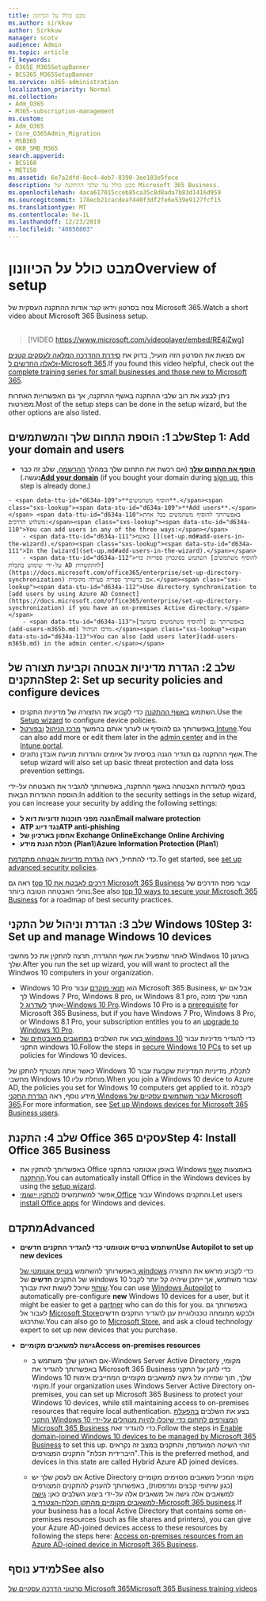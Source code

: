 ```yaml
---
title: מבט כולל על הכיוונון
ms.author: sirkkuw
author: Sirkkuw
manager: scotv
audience: Admin
ms.topic: article
f1_keywords:
- O365E_M365SetupBanner
- BCS365_M365SetupBanner
ms.service: o365-administration
localization_priority: Normal
ms.collection:
- Adm_O365
- M365-subscription-management
ms.custom:
- Adm_O365
- Core_O365Admin_Migration
- MSB365
- OKR_SMB_M365
search.appverid:
- BCS160
- MET150
ms.assetid: 6e7a2dfd-8ec4-4eb7-8390-3ee103e5fece
description: מבט כולל על שלבי ההתקנה של Microsoft 365 Business.
ms.openlocfilehash: 4aca617015cceb85ca35c8d8ada7b83d1416d959
ms.sourcegitcommit: 178ecb21cacdeaf440f3df2fe6e539e9127fcf15
ms.translationtype: MT
ms.contentlocale: he-IL
ms.lasthandoff: 12/23/2019
ms.locfileid: "40850803"
---
```

# <a name="overview-of-setup"></a><span data-ttu-id="d634a-103">מבט כולל על הכיוונון</span><span class="sxs-lookup"><span data-stu-id="d634a-103">Overview of setup</span></span>

<span data-ttu-id="d634a-104">צפה בסרטון וידאו קצר אודות ההתקנה העסקית של Microsoft 365.</span><span class="sxs-lookup"><span data-stu-id="d634a-104">Watch a short video about Microsoft 365 Business setup.</span></span><br><br>

> [!VIDEO https://www.microsoft.com/videoplayer/embed/RE4jZwg] 

<span data-ttu-id="d634a-105">אם מצאת את הסרטון הזה מועיל, בדוק את [סידרת ההדרכה המלאה לעסקים קטנים ולאלה החדשים ל-Microsoft 365](https://support.office.com/article/6ab4bbcd-79cf-4000-a0bd-d42ce4d12816).</span><span class="sxs-lookup"><span data-stu-id="d634a-105">If you found this video helpful, check out the [complete training series for small businesses and those new to Microsoft 365](https://support.office.com/article/6ab4bbcd-79cf-4000-a0bd-d42ce4d12816).</span></span>

<span data-ttu-id="d634a-106">ניתן לבצע את רוב שלבי ההתקנה באשף ההתקנה, אך גם האפשרויות האחרות מפורטות.</span><span class="sxs-lookup"><span data-stu-id="d634a-106">Most of the setup steps can be done in the setup wizard, but the other options are also listed.</span></span>

## <a name="step-1-add-your-domain-and-users"></a><span data-ttu-id="d634a-107">שלב 1: הוספת התחום שלך והמשתמשים</span><span class="sxs-lookup"><span data-stu-id="d634a-107">Step 1: Add your domain and users</span></span>

   - <span data-ttu-id="d634a-108">**[הוסף את התחום שלך](set-up.md#add-your-domain-to-personalize-sign-in)** (אם רכשת את התחום שלך במהלך [ההרשמה](sign-up.md), שלב זה כבר נעשה.)</span><span class="sxs-lookup"><span data-stu-id="d634a-108">**[Add your domain](set-up.md#add-your-domain-to-personalize-sign-in)** (if you bought your domain during [sign up](sign-up.md), this step is already done.)</span></span>

    - <span data-ttu-id="d634a-109">**הוסיף משתמשים**.</span><span class="sxs-lookup"><span data-stu-id="d634a-109">**Add users**.</span></span> <span data-ttu-id="d634a-110">באפשרותך להוסיף משתמשים בכל אחת משלוש הדרכים:</span><span class="sxs-lookup"><span data-stu-id="d634a-110">You can add users in any of the three ways:</span></span>
        - <span data-ttu-id="d634a-111">באשף [](set-up.md#add-users-in-the-wizard).</span><span class="sxs-lookup"><span data-stu-id="d634a-111">In the [wizard](set-up.md#add-users-in-the-wizard).</span></span>
        - <span data-ttu-id="d634a-112">השתמש בסינכרון ספריות כדי [להוסיף משתמשים על-ידי שימוש בתכלת AD להתקשרות](https://docs.microsoft.com/office365/enterprise/set-up-directory-synchronization) אם ברשותך ספריה פעילה מקומית.</span><span class="sxs-lookup"><span data-stu-id="d634a-112">Use directory synchronization to [add users by using Azure AD Connect](https://docs.microsoft.com/office365/enterprise/set-up-directory-synchronization) if you have an on-premises Active directory.</span></span>
        - <span data-ttu-id="d634a-113">באפשרותך גם [להוסיף משתמשים בהמשך](add-users-m365b.md) מרכז הניהול.</span><span class="sxs-lookup"><span data-stu-id="d634a-113">You can also [add users later](add-users-m365b.md) in the admin center.</span></span>
## <a name="step-2-set-up-security-policies-and-configure-devices"></a><span data-ttu-id="d634a-114">שלב 2: הגדרת מדיניות אבטחה וקביעת תצורה של התקנים</span><span class="sxs-lookup"><span data-stu-id="d634a-114">Step 2: Set up security policies and configure devices</span></span> 

  - <span data-ttu-id="d634a-115">השתמש [באשף ההתקנה](set-up.md#protect-your-organization) כדי לקבוע את התצורה של מדיניות התקנים.</span><span class="sxs-lookup"><span data-stu-id="d634a-115">Use the [Setup wizard](set-up.md#protect-your-organization) to configure device policies.</span></span> 
  - <span data-ttu-id="d634a-116">באפשרותך גם להוסיף או לערוך אותם בהמשך [מרכז הניהול](view-policies-and-devices.md) [ובפורטל Intune](https://docs.microsoft.com/intune/tutorial-walkthrough-intune-portal).</span><span class="sxs-lookup"><span data-stu-id="d634a-116">You can also add more or edit them later in the [admin center](view-policies-and-devices.md) and in the [Intune portal](https://docs.microsoft.com/intune/tutorial-walkthrough-intune-portal).</span></span>
  - <span data-ttu-id="d634a-117">אשף ההתקנה גם תגדיר הגנה בסיסית על איומים והגדרות מניעת אובדן נתונים.</span><span class="sxs-lookup"><span data-stu-id="d634a-117">The setup wizard will also set up basic threat protection and data loss prevention settings.</span></span>
  
  <span data-ttu-id="d634a-118">בנוסף להגדרות האבטחה באשף ההתקנה, באפשרותך להגביר את האבטחה על-ידי הוספת ההגדרות הבאות:</span><span class="sxs-lookup"><span data-stu-id="d634a-118">In addition to the security settings in the setup wizard, you can increase your security by adding the following settings:</span></span>

- <span data-ttu-id="d634a-119">**הגנה מפני תוכנות זדוניות דוא ל**</span><span class="sxs-lookup"><span data-stu-id="d634a-119">**Email malware protection**</span></span>
- <span data-ttu-id="d634a-120">**ATP נגד דיוג**</span><span class="sxs-lookup"><span data-stu-id="d634a-120">**ATP anti-phishing**</span></span>
- <span data-ttu-id="d634a-121">**אחסון בארכיון של Exchange Online**</span><span class="sxs-lookup"><span data-stu-id="d634a-121">**Exchange Online Archiving**</span></span>
- <span data-ttu-id="d634a-122">**תכלת הגנת מידע (Plan1**)</span><span class="sxs-lookup"><span data-stu-id="d634a-122">**Azure Information Protection (Plan1**)</span></span>

<span data-ttu-id="d634a-123">כדי להתחיל, ראה [הגדרת מדיניות אבטחה מתקדמת](set-up-advanced-security.md).</span><span class="sxs-lookup"><span data-stu-id="d634a-123">To get started, see [set up advanced security policies](set-up-advanced-security.md).</span></span>

<span data-ttu-id="d634a-124">ראה גם [top 10 דרכים לאבטח את Microsoft 365 Business](https://docs.microsoft.com/office365/admin/security-and-compliance/secure-your-business-data) עבור מפת הדרכים של נוהלי האבטחה הטובה ביותר.</span><span class="sxs-lookup"><span data-stu-id="d634a-124">See also [top 10 ways to secure your Microsoft 365 Business](https://docs.microsoft.com/office365/admin/security-and-compliance/secure-your-business-data) for a roadmap of best security practices.</span></span>

## <a name="step-3-set-up-and-manage-windows-10-devices"></a><span data-ttu-id="d634a-125">שלב 3: הגדרת וניהול של התקני Windows 10</span><span class="sxs-lookup"><span data-stu-id="d634a-125">Step 3: Set up and manage Windows 10 devices</span></span>

<span data-ttu-id="d634a-126">לאחר שתפעיל את אשף ההגדרה, תרצה להתקין את כל מחשבי Windwos 10 בארגון שלך.</span><span class="sxs-lookup"><span data-stu-id="d634a-126">After you run the set up wizard, you will want to proctect all the Windwos 10 computers in your organization.</span></span>
  
- <span data-ttu-id="d634a-127">Windows 10 Pro הוא [תנאי מוקדם](pre-requisites-for-data-protection.md) עבור Microsoft 365 Business, אבל אם יש לך Windows 7 Pro, Windows 8 pro, או Windows 8.1 pro, המנוי שלך מזכה אותך [לשדרוג ל-Windows 10 Pro](https://docs.microsoft.com/microsoft-365/business/upgrade-to-windows-pro-creators-update).</span><span class="sxs-lookup"><span data-stu-id="d634a-127">Windows 10 Pro is a [prerequisite](pre-requisites-for-data-protection.md) for Microsoft 365 Business, but if you have Windows 7 Pro, Windows 8 Pro, or Windows 8.1 Pro, your subscription entitles you to an [upgrade to  Windows 10 Pro](https://docs.microsoft.com/microsoft-365/business/upgrade-to-windows-pro-creators-update).</span></span>
- <span data-ttu-id="d634a-128">בצע את השלבים [במחשבים מאובטחים של windows 10](secure-win-10-pcs.md) כדי להגדיר מדיניות עבור התקני windows 10.</span><span class="sxs-lookup"><span data-stu-id="d634a-128">Follow the steps in [secure Windows 10 PCs](secure-win-10-pcs.md) to set up policies for Windows 10 devices.</span></span>

<span data-ttu-id="d634a-129">כאשר אתה מצטרף להתקן של Windows 10 לתכלת, מדיניות המדיניות שקבעת עבור מחשבי Windows 10 מוחלת עליו.</span><span class="sxs-lookup"><span data-stu-id="d634a-129">When you join a Windows 10 device to Azure AD, the policies you set for Windows 10 computers get applied to it.</span></span> <span data-ttu-id="d634a-130">לקבלת מידע נוסף, ראה [הגדרת התקני Windows עבור משתמשים עסקיים של Microsoft 365](set-up-windows-devices.md).</span><span class="sxs-lookup"><span data-stu-id="d634a-130">For more information, see [Set up Windows devices for Microsoft 365 Business users](set-up-windows-devices.md).</span></span>

## <a name="step-4-install-office-365-business"></a><span data-ttu-id="d634a-131">שלב 4: התקנת Office 365 עסקים</span><span class="sxs-lookup"><span data-stu-id="d634a-131">Step 4: Install Office 365 Business</span></span>
- <span data-ttu-id="d634a-132">באפשרותך להתקין את Office באופן אוטומטי בהתקני Windows באמצעות [אשף ההתקנה](set-up.md#deploy-office-365-client-apps).</span><span class="sxs-lookup"><span data-stu-id="d634a-132">You can automatically install Office in the Windows devices by using the [setup wizard](set-up.md#deploy-office-365-client-apps).</span></span>
- <span data-ttu-id="d634a-133">אפשר למשתמשים [להתקין יישומי Office](https://docs.microsoft.com/office365/admin/setup/install-applications) עבור Windows והתקנים.</span><span class="sxs-lookup"><span data-stu-id="d634a-133">Let users [install Office apps](https://docs.microsoft.com/office365/admin/setup/install-applications) for Windows and devices.</span></span>
     
## <a name="advanced"></a><span data-ttu-id="d634a-134">מתקדם</span><span class="sxs-lookup"><span data-stu-id="d634a-134">Advanced</span></span>
- <span data-ttu-id="d634a-135">**השתמש בטייס אוטומטי כדי להגדיר התקנים חדשים**</span><span class="sxs-lookup"><span data-stu-id="d634a-135">**Use Autopilot to set up new devices**</span></span>
            
     <span data-ttu-id="d634a-136">באפשרותך להשתמש [בטייס אוטומטי של windows](add-autopilot-devices-and-profile.md) כדי לקבוע מראש את התצורה של התקנים **חדשים** של windows 10 עבור משתמש, אך ייתכן שיהיה קל יותר לקבל [שותף](https://www.microsoft.com/solution-providers/search) שיוכל לעשות זאת עבורך.</span><span class="sxs-lookup"><span data-stu-id="d634a-136">You can use [Windows Autopilot](add-autopilot-devices-and-profile.md) to automatically pre-configure **new** Windows 10 devices for a user, but it might be easier to get a [partner](https://www.microsoft.com/solution-providers/search) who can do this for you.</span></span> <span data-ttu-id="d634a-137">באפשרותך גם לעבור אל [Microsoft Store](https://go.microsoft.com/fwlink/?linkid=874598)ולבקש ממומחה טכנולוגיית ענן להגדיר התקנים חדשים שתרכוש.</span><span class="sxs-lookup"><span data-stu-id="d634a-137">You can also go to [Microsoft Store](https://go.microsoft.com/fwlink/?linkid=874598), and ask a cloud technology expert to set up new devices that you purchase.</span></span>

- <span data-ttu-id="d634a-138">**גישה למשאבים מקומיים**</span><span class="sxs-lookup"><span data-stu-id="d634a-138">**Access on-premises resources**</span></span>

     - <span data-ttu-id="d634a-139">אם הארגון שלך משתמש ב-Windows Server Active Directory מקומי, באפשרותך להגדיר את Microsoft 365 Business כדי להגן על התקני Windows 10 שלך, תוך שמירה על גישה למשאבים מקומיים המחייבים אימות מקומי.</span><span class="sxs-lookup"><span data-stu-id="d634a-139">If your organization uses Windows Server Active Directory on-premises, you can set up Microsoft 365 Business to protect your Windows 10 devices, while still maintaining access to on-premises resources that require local authentication.</span></span> <span data-ttu-id="d634a-140">בצע את השלבים [בהפעלת התקני Windows 10 המצורפים לתחום כדי שיוכלו להיות מנוהלים על-ידי Microsoft 365 Business](manage-windows-devices.md) כדי להגדיר זאת.</span><span class="sxs-lookup"><span data-stu-id="d634a-140">Follow the steps in [Enable domain-joined Windows 10 devices to be managed by Microsoft 365 Business](manage-windows-devices.md) to set this up.</span></span> <span data-ttu-id="d634a-141">זוהי השיטה המועדפת, והתקנים במצב זה נקראים "היברידית תכלת" התקנים המצורפים.</span><span class="sxs-lookup"><span data-stu-id="d634a-141">This is the preferred method, and devices in this state are called Hybrid Azure AD joined devices.</span></span>

    - <span data-ttu-id="d634a-142">אם לעסק שלך יש Active Directory מקומי המכיל משאבים מסוימים מקומיים (כגון שיתופי קבצים ומדפסות), באפשרותך להעניק להתקנים המצורפים למשאבים אלה גישה אל משאבים אלה על-ידי ביצוע השלבים כאן: [גישה למשאבים מקומיים מהתקן תכלת-הצטרף ב-Microsoft 365 business](access-resources.md).</span><span class="sxs-lookup"><span data-stu-id="d634a-142">If your business has a local Active Directory that contains some on-premises resources (such as file shares and printers), you can give your Azure AD-joined devices access to these resources by following the steps here: [Access on-premises resources from an Azure AD-joined device in Microsoft 365 Business](access-resources.md).</span></span>

## <a name="see-also"></a><span data-ttu-id="d634a-143">למידע נוסף</span><span class="sxs-lookup"><span data-stu-id="d634a-143">See also</span></span>

[<span data-ttu-id="d634a-144">סרטוני הדרכה עסקיים של Microsoft 365</span><span class="sxs-lookup"><span data-stu-id="d634a-144">Microsoft 365 Business training videos</span></span>](https://support.office.com/article/6ab4bbcd-79cf-4000-a0bd-d42ce4d12816)
